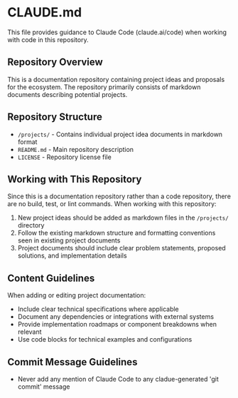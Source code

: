 # CLAUDE.md

This file provides guidance to Claude Code (claude.ai/code) when working with code in this repository.

## Repository Overview

This is a documentation repository containing project ideas and proposals for the ecosystem. The repository primarily consists of markdown documents describing potential projects.

## Repository Structure

- `/projects/` - Contains individual project idea documents in markdown format
- `README.md` - Main repository description
- `LICENSE` - Repository license file

## Working with This Repository

Since this is a documentation repository rather than a code repository, there are no build, test, or lint commands. When working with this repository:

1. New project ideas should be added as markdown files in the `/projects/` directory
2. Follow the existing markdown structure and formatting conventions seen in existing project documents
3. Project documents should include clear problem statements, proposed solutions, and implementation details

## Content Guidelines

When adding or editing project documentation:
- Include clear technical specifications where applicable
- Document any dependencies or integrations with external systems
- Provide implementation roadmaps or component breakdowns when relevant
- Use code blocks for technical examples and configurations

## Commit Message Guidelines

- Never add any mention of Claude Code to any cladue-generated 'git commit' message